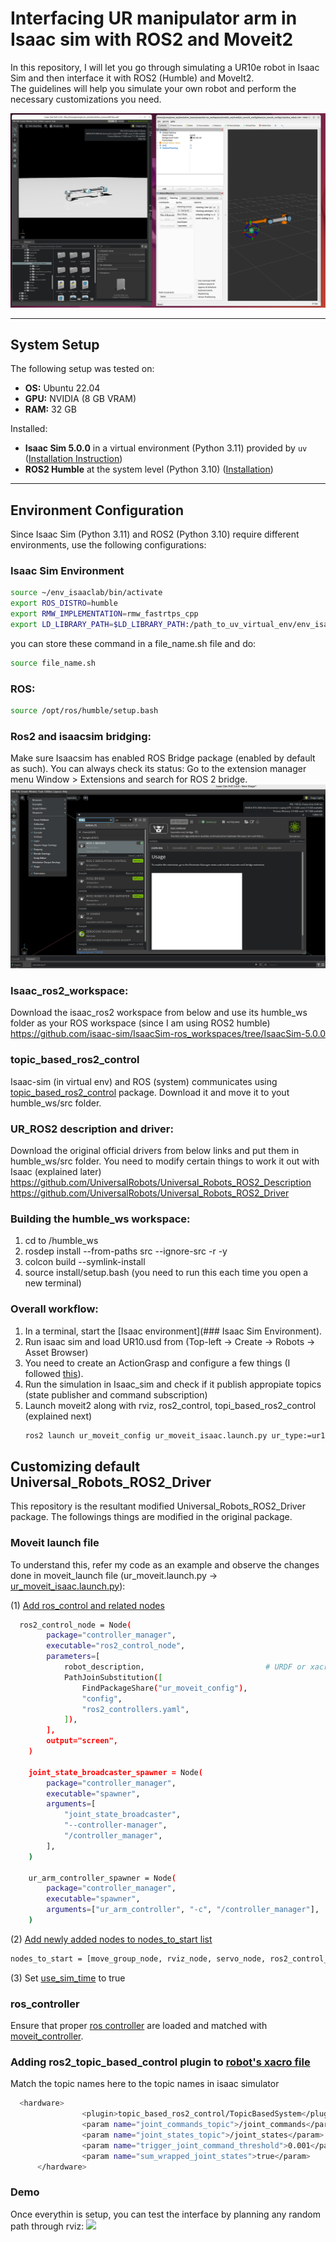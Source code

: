 # Interfacing UR manipulator arm in Isaac sim with ROS2 and Moveit2

In this repository, I will let you go through simulating a UR10e robot in Isaac Sim and then interface it with ROS2 (Humble) and MoveIt2.  
The guidelines will help you simulate your own robot and perform the necessary customizations you need.

<img src="assets/intro.png" width=800 />

---

## System Setup

The following setup was tested on:
- **OS:** Ubuntu 22.04  
- **GPU:** NVIDIA (8 GB VRAM)  
- **RAM:** 32 GB  

Installed:
- **Isaac Sim 5.0.0** in a virtual environment (Python 3.11) provided by `uv` ([Installation Instruction](https://isaac-sim.github.io/IsaacLab/main/source/setup/installation/pip_installation.html))
- **ROS2 Humble** at the system level (Python 3.10) ([Installation](https://docs.ros.org/en/humble/Installation/Ubuntu-Install-Debs.html))

---

## Environment Configuration

Since Isaac Sim (Python 3.11) and ROS2 (Python 3.10) require different environments, use the following configurations:

### Isaac Sim Environment
```bash
source ~/env_isaaclab/bin/activate
export ROS_DISTRO=humble
export RMW_IMPLEMENTATION=rmw_fastrtps_cpp
export LD_LIBRARY_PATH=$LD_LIBRARY_PATH:/path_to_uv_virtual_env/env_isaaclab/lib/python3.11/site-packages/isaacsim/exts/isaacsim.ros2.bridge/humble/lib
```

you can store these command in a file_name.sh file and do:
```bash
source file_name.sh
```

### ROS:
```bash
source /opt/ros/humble/setup.bash
```

### Ros2 and isaacsim bridging:
Make sure Isaacsim has enabled ROS Bridge package (enabled by default as such). 
You can always check its status: 
Go to the extension manager menu Window > Extensions and search for ROS 2 bridge.
<img src="assets/isaac_ros2_bridge.png" />

### Isaac_ros2_workspace:
Download the isaac_ros2 workspace from below and use its humble_ws folder as your ROS workspace (since I am using ROS2 humble)
https://github.com/isaac-sim/IsaacSim-ros_workspaces/tree/IsaacSim-5.0.0

### topic_based_ros2_control
Isaac-sim (in virtual env) and ROS (system) communicates using [topic_based_ros2_control](https://github.com/PickNikRobotics/topic_based_ros2_control) package.
Download it and move it to yout humble_ws/src folder.


### UR_ROS2 description and driver:
Download the original official drivers from below links and put them in humble_ws/src folder. You need to modify certain things to work it out with Isaac (explained later)
https://github.com/UniversalRobots/Universal_Robots_ROS2_Description
https://github.com/UniversalRobots/Universal_Robots_ROS2_Driver


### Building the humble_ws workspace:
1) cd to /humble_ws
2) rosdep install --from-paths src --ignore-src -r -y
3) colcon build --symlink-install
4) source install/setup.bash   (you need to run this each time you open a new terminal)

### Overall workflow:
1) In a terminal, start the [Isaac environment](### Isaac Sim Environment).
2) Run isaac sim and load UR10.usd from (Top-left -> Create -> Robots -> Asset Browser)
3) You need to create an ActionGrasp and configure a few things (I followed [this](https://youtu.be/pGje2slp6-s)).
4) Run the simulation in Isaac_sim and check if it publish appropiate topics (state publisher and command subscription)
5) Launch moveit2 along with rviz, ros2_control, topi_based_ros2_control (explained next)
   ```bash
   ros2 launch ur_moveit_config ur_moveit_isaac.launch.py ur_type:=ur10e use_fake_hardware:=false launch_rviz:=true
   ```

## Customizing default Universal_Robots_ROS2_Driver
This repository is the resultant modified Universal_Robots_ROS2_Driver package. The followings things are modified in the original package.
### Moveit launch file
To understand this, refer my code as an example and observe the changes done in moveit_launch file (ur_moveit.launch.py -> [ur_moveit_isaac.launch.py](https://github.com/praj441/Interface_UR10e_Manipulator_Isaac_ROS2_Moveit2/blob/main/ur_moveit_config/launch/ur_moveit_isaac.launch.py)):

(1) [Add ros_control and related nodes](https://github.com/praj441/Interface_UR10e_Manipulator_Isaac_ROS2_Moveit2/blob/1cac8b1761db8b1842bdfb8f49f192ee4f67c4e4/ur_moveit_config/launch/ur_moveit_isaac.launch.py#L215C3-L264C6)
```bash
  ros2_control_node = Node(
        package="controller_manager",
        executable="ros2_control_node",
        parameters=[
            robot_description,                           # URDF or xacro
            PathJoinSubstitution([
                FindPackageShare("ur_moveit_config"),
                "config",
                "ros2_controllers.yaml",
            ]),
        ],
        output="screen",
    )

    joint_state_broadcaster_spawner = Node(
        package="controller_manager",
        executable="spawner",
        arguments=[
            "joint_state_broadcaster",
            "--controller-manager",
            "/controller_manager",
        ],
    )

    ur_arm_controller_spawner = Node(
        package="controller_manager",
        executable="spawner",
        arguments=["ur_arm_controller", "-c", "/controller_manager"],
    )
```

(2) [Add newly added nodes to nodes_to_start list](https://github.com/praj441/Interface_UR10e_Manipulator_Isaac_ROS2_Moveit2/blob/1cac8b1761db8b1842bdfb8f49f192ee4f67c4e4/ur_moveit_config/launch/ur_moveit_isaac.launch.py#L305C5-L305C140)
```bash
nodes_to_start = [move_group_node, rviz_node, servo_node, ros2_control_node, joint_state_broadcaster_spawner,ur_arm_controller_spawner]
```

(3) Set [use_sim_time](https://github.com/praj441/Interface_UR10e_Manipulator_Isaac_ROS2_Moveit2/blob/1cac8b1761db8b1842bdfb8f49f192ee4f67c4e4/ur_moveit_config/launch/ur_moveit_isaac.launch.py#L410C14-L410C26) to true

### ros_controller
Ensure that proper [ros controller](https://github.com/praj441/Interface_UR10e_Manipulator_Isaac_ROS2_Moveit2/blob/main/ur_moveit_config/config/ros2_controllers.yaml) are loaded and matched with [moveit_controller](https://github.com/praj441/Interface_UR10e_Manipulator_Isaac_ROS2_Moveit2/blob/main/ur_moveit_config/config/controllers.yaml).

### Adding ros2_topic_based_control plugin to [robot's xacro file](https://github.com/praj441/Interface_UR10e_Manipulator_Isaac_ROS2_Moveit2/blob/main/ur_robot_driver/urdf/ur.ros2_control.xacro)
Match the topic names here to the topic names in isaac simulator
```bash
  <hardware>
                <plugin>topic_based_ros2_control/TopicBasedSystem</plugin>
                <param name="joint_commands_topic">/joint_commands</param>
                <param name="joint_states_topic">/joint_states</param>
                <param name="trigger_joint_command_threshold">0.001</param>
                <param name="sum_wrapped_joint_states">true</param>
      </hardware>
```

### Demo
Once everythin is setup, you can test the interface by planning any random path through rviz:
<img src="assets/Demo.gif" />
